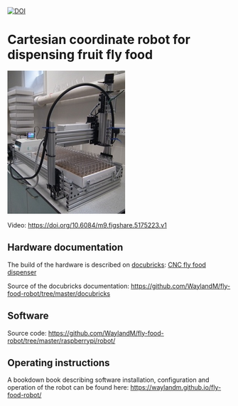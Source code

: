[![DOI](https://zenodo.org/badge/86048412.svg)](https://zenodo.org/badge/latestdoi/86048412)



# Cartesian coordinate robot for dispensing fruit fly food


![CNC fly food dispenser](bookdown/images/small_system.jpg)

Video: https://doi.org/10.6084/m9.figshare.5175223.v1

## Hardware documentation
The build of the hardware is described on [docubricks](http://docubricks.com/):
[CNC fly food dispenser](http://docubricks.com/viewer.jsp?id=8652757760093769728)

Source of the docubricks documentation:
https://github.com/WaylandM/fly-food-robot/tree/master/docubricks


## Software 
Source code:
https://github.com/WaylandM/fly-food-robot/tree/master/raspberrypi/robot/

## Operating instructions
A bookdown book describing software installation, configuration and operation of the robot can be found here:
https://waylandm.github.io/fly-food-robot/
